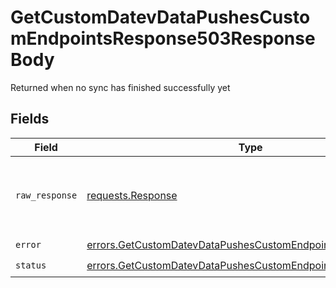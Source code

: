 # GetCustomDatevDataPushesCustomEndpointsResponse503ResponseBody

Returned when no sync has finished successfully yet


## Fields

| Field                                                                                                                                        | Type                                                                                                                                         | Required                                                                                                                                     | Description                                                                                                                                  |
| -------------------------------------------------------------------------------------------------------------------------------------------- | -------------------------------------------------------------------------------------------------------------------------------------------- | -------------------------------------------------------------------------------------------------------------------------------------------- | -------------------------------------------------------------------------------------------------------------------------------------------- |
| `raw_response`                                                                                                                               | [requests.Response](https://requests.readthedocs.io/en/latest/api/#requests.Response)                                                        | :heavy_minus_sign:                                                                                                                           | Raw HTTP response; suitable for custom response parsing                                                                                      |
| `error`                                                                                                                                      | [errors.GetCustomDatevDataPushesCustomEndpointsResponseError](../../models/errors/getcustomdatevdatapushescustomendpointsresponseerror.md)   | :heavy_check_mark:                                                                                                                           | N/A                                                                                                                                          |
| `status`                                                                                                                                     | [errors.GetCustomDatevDataPushesCustomEndpointsResponseStatus](../../models/errors/getcustomdatevdatapushescustomendpointsresponsestatus.md) | :heavy_check_mark:                                                                                                                           | N/A                                                                                                                                          |